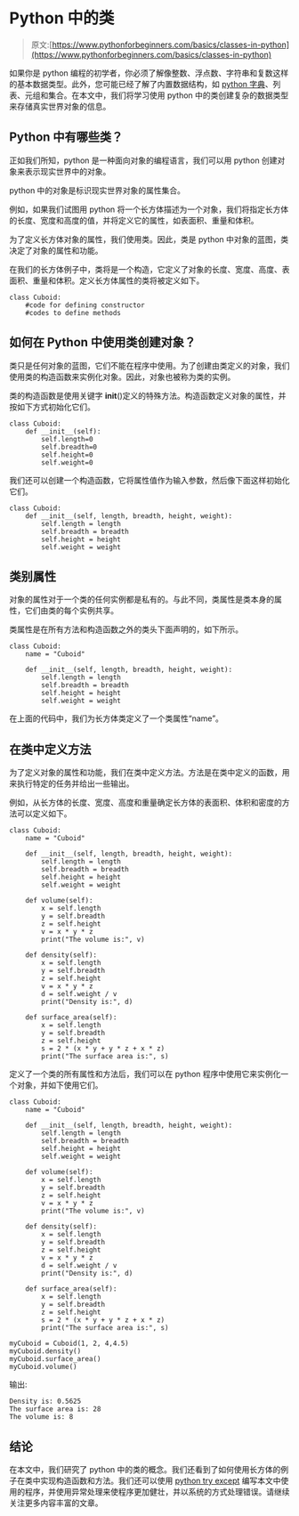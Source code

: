 # Python 中的类

> 原文:[https://www.pythonforbeginners.com/basics/classes-in-python](https://www.pythonforbeginners.com/basics/classes-in-python)

如果你是 python 编程的初学者，你必须了解像整数、浮点数、字符串和复数这样的基本数据类型。此外，您可能已经了解了内置数据结构，如 [python 字典](https://www.pythonforbeginners.com/dictionary/how-to-use-dictionaries-in-python/)、列表、元组和集合。在本文中，我们将学习使用 python 中的类创建复杂的数据类型来存储真实世界对象的信息。

## Python 中有哪些类？

正如我们所知，python 是一种面向对象的编程语言，我们可以用 python 创建对象来表示现实世界中的对象。

python 中的对象是标识现实世界对象的属性集合。

例如，如果我们试图用 python 将一个长方体描述为一个对象，我们将指定长方体的长度、宽度和高度的值，并将定义它的属性，如表面积、重量和体积。

为了定义长方体对象的属性，我们使用类。因此，类是 python 中对象的蓝图，类决定了对象的属性和功能。

在我们的长方体例子中，类将是一个构造，它定义了对象的长度、宽度、高度、表面积、重量和体积。定义长方体属性的类将被定义如下。

```
class Cuboid:
    #code for defining constructor
    #codes to define methods
```

## 如何在 Python 中使用类创建对象？

类只是任何对象的蓝图，它们不能在程序中使用。为了创建由类定义的对象，我们使用类的构造函数来实例化对象。因此，对象也被称为类的实例。

类的构造函数是使用关键字 __init__()定义的特殊方法。构造函数定义对象的属性，并按如下方式初始化它们。

```
class Cuboid:
    def __init__(self):
        self.length=0
        self.breadth=0
        self.height=0
        self.weight=0
```

我们还可以创建一个构造函数，它将属性值作为输入参数，然后像下面这样初始化它们。

```
class Cuboid:
    def __init__(self, length, breadth, height, weight):
        self.length = length
        self.breadth = breadth
        self.height = height
        self.weight = weight
```

## 类别属性

对象的属性对于一个类的任何实例都是私有的。与此不同，类属性是类本身的属性，它们由类的每个实例共享。

类属性是在所有方法和构造函数之外的类头下面声明的，如下所示。

```
class Cuboid:
    name = "Cuboid"

    def __init__(self, length, breadth, height, weight):
        self.length = length
        self.breadth = breadth
        self.height = height
        self.weight = weight 
```

在上面的代码中，我们为长方体类定义了一个类属性“name”。

## 在类中定义方法

为了定义对象的属性和功能，我们在类中定义方法。方法是在类中定义的函数，用来执行特定的任务并给出一些输出。

例如，从长方体的长度、宽度、高度和重量确定长方体的表面积、体积和密度的方法可以定义如下。

```
class Cuboid:
    name = "Cuboid"

    def __init__(self, length, breadth, height, weight):
        self.length = length
        self.breadth = breadth
        self.height = height
        self.weight = weight

    def volume(self):
        x = self.length
        y = self.breadth
        z = self.height
        v = x * y * z
        print("The volume is:", v)

    def density(self):
        x = self.length
        y = self.breadth
        z = self.height
        v = x * y * z
        d = self.weight / v
        print("Density is:", d)

    def surface_area(self):
        x = self.length
        y = self.breadth
        z = self.height
        s = 2 * (x * y + y * z + x * z)
        print("The surface area is:", s)
```

定义了一个类的所有属性和方法后，我们可以在 python 程序中使用它来实例化一个对象，并如下使用它们。

```
class Cuboid:
    name = "Cuboid"

    def __init__(self, length, breadth, height, weight):
        self.length = length
        self.breadth = breadth
        self.height = height
        self.weight = weight

    def volume(self):
        x = self.length
        y = self.breadth
        z = self.height
        v = x * y * z
        print("The volume is:", v)

    def density(self):
        x = self.length
        y = self.breadth
        z = self.height
        v = x * y * z
        d = self.weight / v
        print("Density is:", d)

    def surface_area(self):
        x = self.length
        y = self.breadth
        z = self.height
        s = 2 * (x * y + y * z + x * z)
        print("The surface area is:", s)

myCuboid = Cuboid(1, 2, 4,4.5)
myCuboid.density()
myCuboid.surface_area()
myCuboid.volume()
```

输出:

```
Density is: 0.5625
The surface area is: 28
The volume is: 8
```

## 结论

在本文中，我们研究了 python 中的类的概念。我们还看到了如何使用长方体的例子在类中实现构造函数和方法。我们还可以使用 [python try except](https://www.pythonforbeginners.com/error-handling/python-try-and-except) 编写本文中使用的程序，并使用异常处理来使程序更加健壮，并以系统的方式处理错误。请继续关注更多内容丰富的文章。